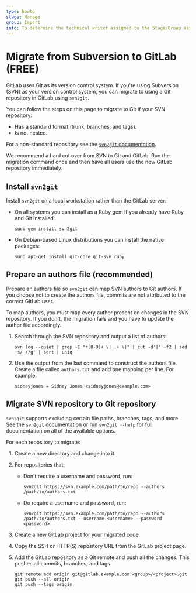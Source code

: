 ```yaml
---
type: howto
stage: Manage
group: Import
info: To determine the technical writer assigned to the Stage/Group associated with this page, see https://about.gitlab.com/handbook/product/ux/technical-writing/#assignments
---
```


# Migrate from Subversion to GitLab **(FREE)**

GitLab uses Git as its version control system. If you're using Subversion (SVN) as your version control system,
you can migrate to using a Git repository in GitLab using `svn2git`.

You can follow the steps on this page to migrate to Git if your SVN repository:

- Has a standard format (trunk, branches, and tags).
- Is not nested.

For a non-standard repository see the [`svn2git` documentation](https://github.com/nirvdrum/svn2git).

We recommend a hard cut over from SVN to Git and GitLab. Run the migration command once and then have all users use the
new GitLab repository immediately.

## Install `svn2git`

Install `svn2git` on a local workstation rather than the GitLab server:

- On all systems you can install as a Ruby gem if you already have Ruby and Git installed:

  ```shell
  sudo gem install svn2git
  ```

- On Debian-based Linux distributions you can install the native packages:

  ```shell
  sudo apt-get install git-core git-svn ruby
  ```

## Prepare an authors file (recommended)

Prepare an authors file so `svn2git` can map SVN authors to Git authors. If you choose not to create the authors file,
commits are not attributed to the correct GitLab user.

To map authors, you must map every author present on changes in the SVN repository. If you don't, the
migration fails and you have to update the author file accordingly.

1. Search through the SVN repository and output a list of authors:

   ```shell
   svn log --quiet | grep -E "r[0-9]+ \| .+ \|" | cut -d'|' -f2 | sed 's/ //g' | sort | uniq
   ```

1. Use the output from the last command to construct the authors file. Create a file called `authors.txt` and add one
   mapping per line. For example:

   ```plaintext
   sidneyjones = Sidney Jones <sidneyjones@example.com>
   ```

## Migrate SVN repository to Git repository

`svn2git` supports excluding certain file paths, branches, tags, and more. See
the [`svn2git` documentation](https://github.com/nirvdrum/svn2git) or run `svn2git --help` for full documentation on all of
the available options.

For each repository to migrate:

1. Create a new directory and change into it.
1. For repositories that:

   - Don't require a username and password, run:

     ```shell
     svn2git https://svn.example.com/path/to/repo --authors /path/to/authors.txt
     ```

   - Do require a username and password, run:

     ```shell
     svn2git https://svn.example.com/path/to/repo --authors /path/to/authors.txt --username <username> --password <password>
     ```

1. Create a new GitLab project for your migrated code.
1. Copy the SSH or HTTP(S) repository URL from the GitLab project page.
1. Add the GitLab repository as a Git remote and push all the changes. This pushes all commits, branches, and tags.

   ```shell
   git remote add origin git@gitlab.example.com:<group>/<project>.git
   git push --all origin
   git push --tags origin
   ```
